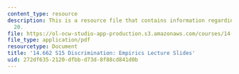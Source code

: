 ```yaml
---
content_type: resource
description: This is a resource file that contains information regarding lecture slide
  20.
file: https://ol-ocw-studio-app-production.s3.amazonaws.com/courses/14-662-labor-economics-ii-spring-2015/272df6352120dfbbd73d8f88cd841d0b_MIT14_662S15_lec_slides20.pdf
file_type: application/pdf
resourcetype: Document
title: '14.662 S15 Discrimination: Empirics Lecture Slides'
uid: 272df635-2120-dfbb-d73d-8f88cd841d0b
---
```

